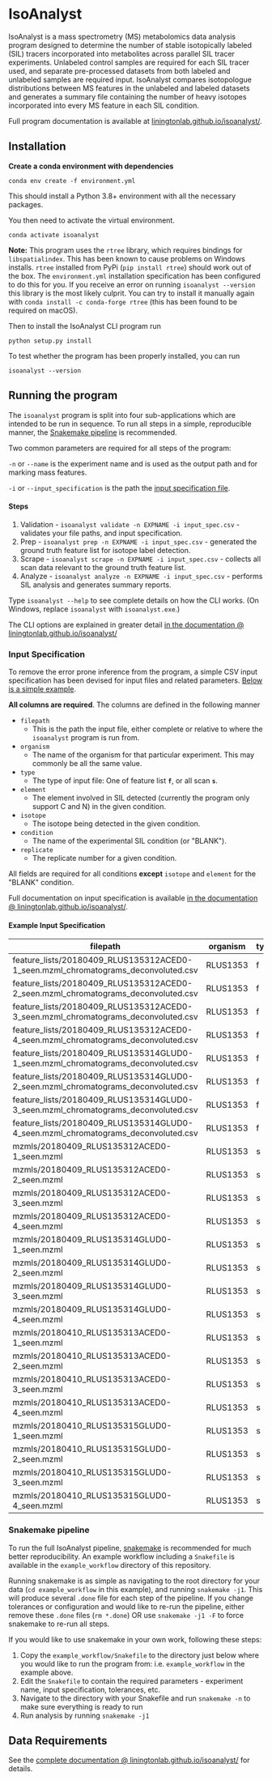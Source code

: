 # IsoAnalyst

IsoAnalyst is a mass spectrometry (MS) metabolomics data analysis program designed to determine
the number of stable isotopically labeled (SIL) tracers incorporated into metabolites across parallel
SIL tracer experiments. Unlabeled control samples are required for each SIL tracer used, and separate 
pre-processed datasets from both labeled and unlabeled samples are required input. IsoAnalyst compares
isotopologue distributions between MS features in the unlabeled and labeled datasets and generates a 
summary file containing the number of heavy isotopes incorporated into every MS feature in each SIL condition.

Full program documentation is available at [liningtonlab.github.io/isoanalyst/](https://liningtonlab.github.io/isoanalyst/).

## Installation

**Create a conda environment with dependencies**

`conda env create -f environment.yml`

This should install a Python 3.8+ environment with all the necessary packages. 

You then need to activate the virtual environment.

`conda activate isoanalyst`

__Note:__ This program uses the `rtree` library, which requires bindings
for `libspatialindex`. This has been known to cause problems on Windows installs. `rtree` installed 
from PyPi (`pip install rtree`) should work out of the box. The `environment.yml` installation specification 
has been configured to do this for you. If you receive an error on running
`isoanalyst --version` this library is the most likely culprit. You can try
to install it manually again with `conda install -c conda-forge rtree` (this has been found to be 
required on macOS).

Then to install the IsoAnalyst CLI program run

`python setup.py install`

To test whether the program has been properly installed, you can run

`isoanalyst --version`


## Running the program

The `isoanalyst` program is split into four sub-applications which are intended to be run in sequence.
To run all steps in a simple, reproducible manner, the [Snakemake pipeline](#snakemake-pipeline) is recommended.

Two common parameters are required for all steps of the program:

`-n` or `--name` is the experiment name and is used as the output path and for marking mass features.

`-i` or `--input_specification` is the path the [input specification file](#input-specification).


#### Steps

1. Validation - `isoanalyst validate -n EXPNAME -i input_spec.csv` - validates your file paths, and input specification.
2. Prep - `isoanalyst prep -n EXPNAME -i input_spec.csv` - generated the ground truth feature list for isotope label detection.
3. Scrape - `isoanalyst scrape -n EXPNAME -i input_spec.csv` - collects all scan data relevant to the ground truth feature list.
4. Analyze - `isoanalyst analyze -n EXPNAME -i input_spec.csv` - performs SIL analysis and generates summary reports.

Type `isoanalyst --help` to see complete details on how the CLI works. (On Windows, replace `isoanalyst` with `isoanalyst.exe`.)

The CLI options are explained in greater detail [in the documentation @ liningtonlab.github.io/isoanalyst/](https://liningtonlab.github.io/isoanalyst/#cli-options)


### Input Specification

To remove the error prone inference from the program, a simple CSV input specification has been devised for input files and related parameters.
[Below is a simple example](#example-input-specification).

__All columns are required__. The columns are defined in the following manner

- `filepath` 
  - This is the path the input file, either complete or relative to where the `isoanalyst` program is run from.
- `organism`
  - The name of the organism for that particular experiment. This may commonly be all the same value.
- `type`
  - The type of input file: One of feature list __`f`__, or all scan __`s`__.
- `element`
  - The element involved in SIL detected (currently the program only support C and N) in the given condition.
- `isotope`
  - The isotope being detected in the given condition.
- `condition`
  - The name of the experimental SIL condition (or "BLANK").
- `replicate`
  - The replicate number for a given condition.

All fields are required for all conditions __except__ `isotope` and `element` for the "BLANK" condition.

Full documentation on input specification is available [in the documentation @ liningtonlab.github.io/isoanalyst/](https://liningtonlab.github.io/isoanalyst/#input-specification).


#### Example Input Specification

| filepath                                                                          | organism | type | element | isotope | condition | replicate |
| --------------------------------------------------------------------------------- | -------- | ---- | ------- | ------- | --------- | --------- |
| feature_lists/20180409_RLUS135312ACED0-1_seen.mzml_chromatograms_deconvoluted.csv | RLUS1353 | f    | C       | 12      | ACE       | 1         |
| feature_lists/20180409_RLUS135312ACED0-2_seen.mzml_chromatograms_deconvoluted.csv | RLUS1353 | f    | C       | 12      | ACE       | 2         |
| feature_lists/20180409_RLUS135312ACED0-3_seen.mzml_chromatograms_deconvoluted.csv | RLUS1353 | f    | C       | 12      | ACE       | 3         |
| feature_lists/20180409_RLUS135312ACED0-4_seen.mzml_chromatograms_deconvoluted.csv | RLUS1353 | f    | C       | 12      | ACE       | 4         |
| feature_lists/20180409_RLUS135314GLUD0-1_seen.mzml_chromatograms_deconvoluted.csv | RLUS1353 | f    | C       | 12      | GLU       | 1         |
| feature_lists/20180409_RLUS135314GLUD0-2_seen.mzml_chromatograms_deconvoluted.csv | RLUS1353 | f    | C       | 12      | GLU       | 2         |
| feature_lists/20180409_RLUS135314GLUD0-3_seen.mzml_chromatograms_deconvoluted.csv | RLUS1353 | f    | C       | 12      | GLU       | 3         |
| feature_lists/20180409_RLUS135314GLUD0-4_seen.mzml_chromatograms_deconvoluted.csv | RLUS1353 | f    | C       | 12      | GLU       | 4         |
| mzmls/20180409_RLUS135312ACED0-1_seen.mzml                                        | RLUS1353 | s    | C       | 12      | ACE       | 1         |
| mzmls/20180409_RLUS135312ACED0-2_seen.mzml                                        | RLUS1353 | s    | C       | 12      | ACE       | 2         |
| mzmls/20180409_RLUS135312ACED0-3_seen.mzml                                        | RLUS1353 | s    | C       | 12      | ACE       | 3         |
| mzmls/20180409_RLUS135312ACED0-4_seen.mzml                                        | RLUS1353 | s    | C       | 12      | ACE       | 4         |
| mzmls/20180409_RLUS135314GLUD0-1_seen.mzml                                        | RLUS1353 | s    | C       | 12      | GLU       | 1         |
| mzmls/20180409_RLUS135314GLUD0-2_seen.mzml                                        | RLUS1353 | s    | C       | 12      | GLU       | 2         |
| mzmls/20180409_RLUS135314GLUD0-3_seen.mzml                                        | RLUS1353 | s    | C       | 12      | GLU       | 3         |
| mzmls/20180409_RLUS135314GLUD0-4_seen.mzml                                        | RLUS1353 | s    | C       | 12      | GLU       | 4         |
| mzmls/20180410_RLUS135313ACED0-1_seen.mzml                                        | RLUS1353 | s    | C       | 13      | ACE       | 1         |
| mzmls/20180410_RLUS135313ACED0-2_seen.mzml                                        | RLUS1353 | s    | C       | 13      | ACE       | 2         |
| mzmls/20180410_RLUS135313ACED0-3_seen.mzml                                        | RLUS1353 | s    | C       | 13      | ACE       | 3         |
| mzmls/20180410_RLUS135313ACED0-4_seen.mzml                                        | RLUS1353 | s    | C       | 13      | ACE       | 4         |
| mzmls/20180410_RLUS135315GLUD0-1_seen.mzml                                        | RLUS1353 | s    | N       | 15      | GLU       | 1         |
| mzmls/20180410_RLUS135315GLUD0-2_seen.mzml                                        | RLUS1353 | s    | N       | 15      | GLU       | 2         |
| mzmls/20180410_RLUS135315GLUD0-3_seen.mzml                                        | RLUS1353 | s    | N       | 15      | GLU       | 3         |
| mzmls/20180410_RLUS135315GLUD0-4_seen.mzml                                        | RLUS1353 | s    | N       | 15      | GLU       | 4         |


### Snakemake pipeline

To run the full IsoAnalyst pipeline, [snakemake](https://snakemake.readthedocs.io/en/stable/) is recommended for much better reproducibility. 
An example workflow including a `Snakefile` is available in the `example_workflow` directory of this repository.

Running snakemake is as simple as navigating to the root directory for your data (`cd example_workflow` in this example),
and running `snakemake -j1`. This will produce several `.done` file for each step of the pipeline.
If you change tolerances or configuration and would like to re-run the pipeline, either remove these `.done` files (`rm *.done`)
OR use `snakemake -j1 -F` to force snakemake to re-run all steps.

If you would like to use snakemake in your own work, following these steps:

1. Copy the `example_workflow/Snakefile` to the directory just below where you would like to run the program from: i.e. `example_workflow` in the example above.
2. Edit the `Snakefile` to contain the required parameters - experiment name, input specification, tolerances, etc.
3. Navigate to the directory with your Snakefile and run `snakemake -n` to make sure everything is ready to run
4. Run analysis by running `snakemake -j1`


## Data Requirements

See the [complete documentation @ liningtonlab.github.io/isoanalyst/](https://liningtonlab.github.io/isoanalyst/#data-requirements) for details.
